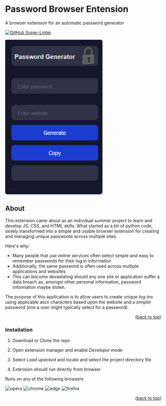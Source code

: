 # Password Browser Entension
A browser extension for an automatic password generator

[![GitHub Super-Linter](https://github.com/fherchuk/PasswordGenBrowserExtension/actions/workflows/super-linter.yml/badge.svg)](https://github.com/marketplace/actions/super-linter)


<img src="./imgs/generator.png">

## About



This extension came about as an individual summer project to learn and develop JS, CSS, and HTML skills. What started as a bit of python code, slowly transformed into a simple and usable browser extension for creating and managing unique passwords across multiple sites.

Here's why:
* Many people that use online services often select simple and easy to remember passwords for their log in information
* Additionally, the same password is often used across multiple applications and websites
* This can become devastating should any one site or application suffer a data breach as, amongst other personal information, password information maybe stolen.

The purpose of this application is to allow users to create unique log-ins using applicable ascii characters based upon the website and a simpler password (one a user might typically select for a password).

<p align="right">(<a href="#readme-top">back to top</a>)</p>

### Installation
1. Download or Clone the repo

2. Open extension manager and enable _Developer mode_

3. Select _Load upacked_ and locate and select the project directory file

4. Extension should run directly from browser

Runs on any of the following browsers

<img src="https://www.vectorlogo.zone/logos/opera/opera-icon.svg" alt="opera" width="40" height="40"/> <img src="https://www.vectorlogo.zone/logos/google_chrome/google_chrome-icon.svg" alt="chrome" width="40" height="40"/> <img src="https://www.vectorlogo.zone/logos/microsoft_edge/microsoft_edge-icon.svg" alt="edge" width="40" height="40"/> <img src="https://www.vectorlogo.zone/logos/firefox/firefox-icon.svg" alt="firefox" width="40" height="40"/>


<p align="right">(<a href="#readme-top">back to top</a>)</p>
